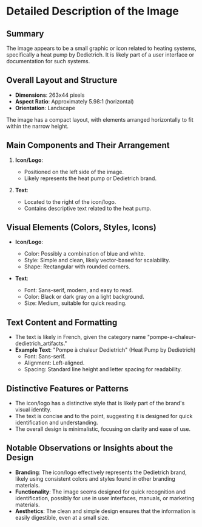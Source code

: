 # Detailed Description of the Image

## Summary
The image appears to be a small graphic or icon related to heating systems, specifically a heat pump by Dedietrich. It is likely part of a user interface or documentation for such systems.

## Overall Layout and Structure
- **Dimensions**: 263x44 pixels
- **Aspect Ratio**: Approximately 5.98:1 (horizontal)
- **Orientation**: Landscape

The image has a compact layout, with elements arranged horizontally to fit within the narrow height.

## Main Components and Their Arrangement
1. **Icon/Logo**:
   - Positioned on the left side of the image.
   - Likely represents the heat pump or Dedietrich brand.

2. **Text**:
   - Located to the right of the icon/logo.
   - Contains descriptive text related to the heat pump.

## Visual Elements (Colors, Styles, Icons)
- **Icon/Logo**:
  - Color: Possibly a combination of blue and white.
  - Style: Simple and clean, likely vector-based for scalability.
  - Shape: Rectangular with rounded corners.

- **Text**:
  - Font: Sans-serif, modern, and easy to read.
  - Color: Black or dark gray on a light background.
  - Size: Medium, suitable for quick reading.

## Text Content and Formatting
- The text is likely in French, given the category name "pompe-a-chaleur-dedietrich_artifacts."
- **Example Text**: "Pompe à chaleur Dedietrich" (Heat Pump by Dedietrich)
  - Font: Sans-serif.
  - Alignment: Left-aligned.
  - Spacing: Standard line height and letter spacing for readability.

## Distinctive Features or Patterns
- The icon/logo has a distinctive style that is likely part of the brand's visual identity.
- The text is concise and to the point, suggesting it is designed for quick identification and understanding.
- The overall design is minimalistic, focusing on clarity and ease of use.

## Notable Observations or Insights about the Design
- **Branding**: The icon/logo effectively represents the Dedietrich brand, likely using consistent colors and styles found in other branding materials.
- **Functionality**: The image seems designed for quick recognition and identification, possibly for use in user interfaces, manuals, or marketing materials.
- **Aesthetics**: The clean and simple design ensures that the information is easily digestible, even at a small size.